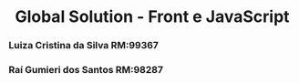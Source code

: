 <h1 align="center"> Global Solution - Front e JavaScript </h1>


<h3> Luiza Cristina da Silva RM:99367 </h3>
<h3> Raí Gumieri dos Santos RM:98287 </h3>

